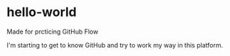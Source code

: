 # hello-world
Made for prcticing GitHub Flow

I'm starting to get to know GitHub and try to work my way in this platform.
